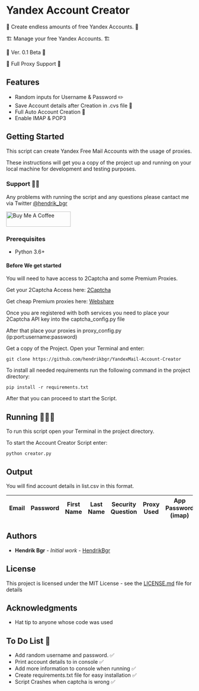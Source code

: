 # Yandex Account Creator

🚀 Create endless amounts of free Yandex Accounts. 🚀

🏗 Manage your free Yandex Accounts. 🏗

📌 Ver. 0.1 Beta 📌

🤖 Full Proxy Support 🤖

## Features

* Random inputs for Username & Password ✏️
* Save Account details after Creation in .cvs file 🧾
* Full Auto Account Creation 🤖
* Enable IMAP & POP3

## Getting Started

This script can create Yandex Free Mail Accounts with the usage of proxies.

These instructions will get you a copy of the project up and running on your local machine for development and testing purposes.

### Support 👨‍💻

Any problems with running the script and any questions please cantact me via Twitter [@hendrik_bgr](https://twitter.com/Hendrik_bgr)

<a href="https://www.buymeacoffee.com/hendrikbgr" target="_blank"><img src="https://cdn.buymeacoffee.com/buttons/default-orange.png" alt="Buy Me A Coffee" height="41" width="174"></a>


### Prerequisites

* Python 3.6+

#### Before We get started

You will need to have access to 2Captcha and some Premium Proxies. 

Get your 2Captcha Access here: [2Captcha](https://2captcha.com?from=11504913)

Get cheap Premium proxies here: [Webshare](https://www.webshare.io/?referral_code=ice0nzm10avc)

Once you are registered with both services you need to place your 2Captcha API key into the captcha_config.py file

After that place your proxies in proxy_config.py (ip:port:username:password)

Get a copy of the Project. Open your Terminal and enter:

```
git clone https://github.com/hendrikbgr/YandexMail-Account-Creator
```

To install all needed requirements run the following command in the project directory:

```
pip install -r requirements.txt
```

After that you can proceed to start the Script.

## Running 🏃🏽‍♂️

To run this script open your Terminal in the project directory.

To start the Account Creator Script enter:

```
python creator.py
```

## Output

You will find account details in list.csv in this format.

Email | Password | First Name | Last Name | Security Question | Proxy Used | App Password (imap)
----- | -------- | ---------- | --------- | ----------------- | ---------- | -------------------

## Authors

* **Hendrik Bgr** - *Initial work* - [HendrikBgr](https://github.com/hendrikbgr)

## License

This project is licensed under the MIT License - see the [LICENSE.md](LICENSE.md) file for details

## Acknowledgments

* Hat tip to anyone whose code was used

## To Do List 📝

* Add random username and password. ✅
* Print account details to in console ✅
* Add more information to console when running ✅
* Create requirements.txt file for easy installation ✅
* Script Crashes when captcha is wrong ✅



